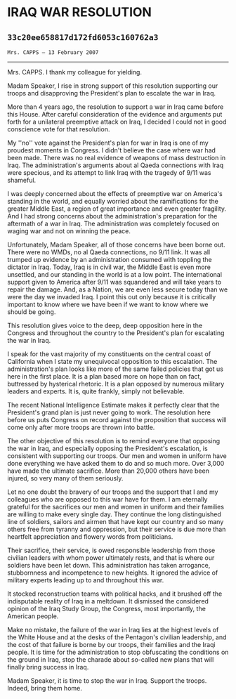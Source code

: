 # IRAQ WAR RESOLUTION
## `33c20ee658817d172fd6053c160762a3`
`Mrs. CAPPS — 13 February 2007`

---


Mrs. CAPPS. I thank my colleague for yielding.

Madam Speaker, I rise in strong support of this resolution supporting 
our troops and disapproving the President's plan to escalate the war in 
Iraq.

More than 4 years ago, the resolution to support a war in Iraq came 
before this House. After careful consideration of the evidence and 
arguments put forth for a unilateral preemptive attack on Iraq, I 
decided I could not in good conscience vote for that resolution.

My ''no'' vote against the President's plan for war in Iraq is one of 
my proudest moments in Congress. I didn't believe the case where war 
had been made. There was no real evidence of weapons of mass 
destruction in Iraq. The administration's arguments about al Qaeda 
connections with Iraq were specious, and its attempt to link Iraq with 
the tragedy of 9/11 was shameful.

I was deeply concerned about the effects of preemptive war on 
America's standing in the world, and equally worried about the 
ramifications for the greater Middle East, a region of great importance 
and even greater fragility. And I had strong concerns about the 
administration's preparation for the aftermath of a war in Iraq. The 
administration was completely focused on waging war and not on winning 
the peace.

Unfortunately, Madam Speaker, all of those concerns have been borne 
out. There were no WMDs, no al Qaeda connections, no 9/11 link. It was 
all trumped up evidence by an administration consumed with toppling the 
dictator in Iraq. Today, Iraq is in civil war, the Middle East is even 
more unsettled, and our standing in the world is at a low point. The 
international support given to America after 9/11 was squandered and 
will take years to repair the damage. And, as a Nation, we are even 
less secure today than we were the day we invaded Iraq. I point this 
out only because it is critically important to know where we have been 
if we want to know where we should be going.

This resolution gives voice to the deep, deep opposition here in the 
Congress and throughout the country to the President's plan for 
escalating the war in Iraq.



I speak for the vast majority of my constituents on the central coast 
of California when I state my unequivocal opposition to this 
escalation. The administration's plan looks like more of the same 
failed policies that got us here in the first place. It is a plan based 
more on hope than on fact, buttressed by hysterical rhetoric. It is a 
plan opposed by numerous military leaders and experts. It is, quite 
frankly, simply not believable.

The recent National Intelligence Estimate makes it perfectly clear 
that the President's grand plan is just never going to work. The 
resolution here before us puts Congress on record against the 
proposition that success will come only after more troops are thrown 
into battle.

The other objective of this resolution is to remind everyone that 
opposing the war in Iraq, and especially opposing the President's 
escalation, is consistent with supporting our troops. Our men and women 
in uniform have done everything we have asked them to do and so much 
more. Over 3,000 have made the ultimate sacrifice. More than 20,000 
others have been injured, so very many of them seriously.

Let no one doubt the bravery of our troops and the support that I and 
my colleagues who are opposed to this war have for them. I am eternally 
grateful for the sacrifices our men and women in uniform and their 
families are willing to make every single day. They continue the long 
distinguished line of soldiers, sailors and airmen that have kept our 
country and so many others free from tyranny and oppression, but their 
service is due more than heartfelt appreciation and flowery words from 
politicians.



Their sacrifice, their service, is owed responsible leadership from 
those civilian leaders with whom power ultimately rests, and that is 
where our soldiers have been let down. This administration has taken 
arrogance, stubbornness and incompetence to new heights. It ignored the 
advice of military experts leading up to and throughout this war.

It stocked reconstruction teams with political hacks, and it brushed 
off the indisputable reality of Iraq in a meltdown. It dismissed the 
considered opinion of the Iraq Study Group, the Congress, most 
importantly, the American people.

Make no mistake, the failure of the war in Iraq lies at the highest 
levels of the White House and at the desks of the Pentagon's civilian 
leadership, and the cost of that failure is borne by our troops, their 
families and the Iraqi people. It is time for the administration to 
stop obfuscating the conditions on the ground in Iraq, stop the charade 
about so-called new plans that will finally bring success in Iraq.

Madam Speaker, it is time to stop the war in Iraq. Support the 
troops. Indeed, bring them home.